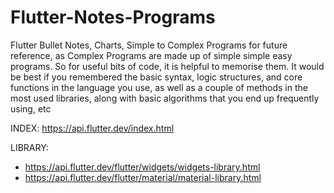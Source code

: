 # Flutter-Notes-Programs
Flutter Bullet Notes, Charts, Simple to Complex Programs for future reference, as Complex Programs are made up of simple simple easy programs.
So for useful bits of code, it is helpful to memorise them. It would be best if you remembered the basic syntax, logic structures, and core functions in the language you use, as well as a couple of methods in the most used libraries, along with basic algorithms that you end up frequently using, etc

INDEX: https://api.flutter.dev/index.html

LIBRARY: 
* https://api.flutter.dev/flutter/widgets/widgets-library.html
* https://api.flutter.dev/flutter/material/material-library.html

